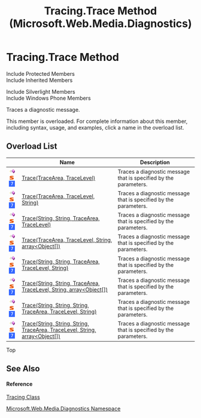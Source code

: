 ﻿---
title: Tracing.Trace Method  (Microsoft.Web.Media.Diagnostics)
TOCTitle: Trace Method
ms:assetid: Overload:Microsoft.Web.Media.Diagnostics.Tracing.Trace
ms:mtpsurl: https://msdn.microsoft.com/en-us/library/microsoft.web.media.diagnostics.tracing.trace(v=VS.95)
ms:contentKeyID: 46307713
ms.date: 05/31/2012
mtps_version: v=VS.95
f1_keywords:
- Microsoft.Web.Media.Diagnostics.Tracing.Trace
dev_langs:
- CSharp
- JScript
- VB
- FSharp
---

# Tracing.Trace Method

Include Protected Members  
Include Inherited Members  

Include Silverlight Members  
Include Windows Phone Members  

Traces a diagnostic message.

This member is overloaded. For complete information about this member, including syntax, usage, and examples, click a name in the overload list.

## Overload List

<table>
<thead>
<tr class="header">
<th> </th>
<th>Name</th>
<th>Description</th>
</tr>
</thead>
<tbody>
<tr class="odd">
<td><img src="images/Dd565996.pubmethod(en-us,VS.90).gif" title="Public method" alt="Public method" /> <img src="images/Dd565979.static(en-us,VS.90).gif" title="Static member" alt="Static member" /> <img src="images/Ee532579.slMobile(VS.95).gif" title="Supported by Windows Phone" alt="Supported by Windows Phone" /></td>
<td><a href="tracing-trace-method-tracearea-tracelevel-microsoft-web-media-diagnostics_1.md">Trace(TraceArea, TraceLevel)</a></td>
<td>Traces a diagnostic message that is specified by the parameters.</td>
</tr>
<tr class="even">
<td><img src="images/Dd565996.pubmethod(en-us,VS.90).gif" title="Public method" alt="Public method" /> <img src="images/Dd565979.static(en-us,VS.90).gif" title="Static member" alt="Static member" /> <img src="images/Ee532579.slMobile(VS.95).gif" title="Supported by Windows Phone" alt="Supported by Windows Phone" /></td>
<td><a href="tracing-trace-method-tracearea-tracelevel-string-microsoft-web-media-diagnostics_1.md">Trace(TraceArea, TraceLevel, String)</a></td>
<td>Traces a diagnostic message that is specified by the parameters.</td>
</tr>
<tr class="odd">
<td><img src="images/Dd565996.pubmethod(en-us,VS.90).gif" title="Public method" alt="Public method" /> <img src="images/Dd565979.static(en-us,VS.90).gif" title="Static member" alt="Static member" /> <img src="images/Ee532579.slMobile(VS.95).gif" title="Supported by Windows Phone" alt="Supported by Windows Phone" /></td>
<td><a href="tracing-trace-method-string-string-tracearea-tracelevel-microsoft-web-media-diagnostics_1.md">Trace(String, String, TraceArea, TraceLevel)</a></td>
<td>Traces a diagnostic message that is specified by the parameters.</td>
</tr>
<tr class="even">
<td><img src="images/Dd565996.pubmethod(en-us,VS.90).gif" title="Public method" alt="Public method" /> <img src="images/Dd565979.static(en-us,VS.90).gif" title="Static member" alt="Static member" /> <img src="images/Ee532579.slMobile(VS.95).gif" title="Supported by Windows Phone" alt="Supported by Windows Phone" /></td>
<td><a href="tracing-trace-method-tracearea-tracelevel-string-object%5B%5D-microsoft-web-media-diagnostics_1.md">Trace(TraceArea, TraceLevel, String, array&lt;Object[])</a></td>
<td>Traces a diagnostic message that is specified by the parameters.</td>
</tr>
<tr class="odd">
<td><img src="images/Dd565996.pubmethod(en-us,VS.90).gif" title="Public method" alt="Public method" /> <img src="images/Dd565979.static(en-us,VS.90).gif" title="Static member" alt="Static member" /> <img src="images/Ee532579.slMobile(VS.95).gif" title="Supported by Windows Phone" alt="Supported by Windows Phone" /></td>
<td><a href="tracing-trace-method-string-string-tracearea-tracelevel-string-microsoft-web-media-diagnostics_1.md">Trace(String, String, TraceArea, TraceLevel, String)</a></td>
<td>Traces a diagnostic message that is specified by the parameters.</td>
</tr>
<tr class="even">
<td><img src="images/Dd565996.pubmethod(en-us,VS.90).gif" title="Public method" alt="Public method" /> <img src="images/Dd565979.static(en-us,VS.90).gif" title="Static member" alt="Static member" /> <img src="images/Ee532579.slMobile(VS.95).gif" title="Supported by Windows Phone" alt="Supported by Windows Phone" /></td>
<td><a href="tracing-trace-method-string-string-tracearea-tracelevel-string-object%5B%5D-microsoft-web-media-diagnostics_1.md">Trace(String, String, TraceArea, TraceLevel, String, array&lt;Object[])</a></td>
<td>Traces a diagnostic message that is specified by the parameters.</td>
</tr>
<tr class="odd">
<td><img src="images/Dd565996.pubmethod(en-us,VS.90).gif" title="Public method" alt="Public method" /> <img src="images/Dd565979.static(en-us,VS.90).gif" title="Static member" alt="Static member" /> <img src="images/Ee532579.slMobile(VS.95).gif" title="Supported by Windows Phone" alt="Supported by Windows Phone" /></td>
<td><a href="tracing-trace-method-string-string-string-tracearea-tracelevel-string-microsoft-web-media-diagnostics_1.md">Trace(String, String, String, TraceArea, TraceLevel, String)</a></td>
<td>Traces a diagnostic message that is specified by the parameters.</td>
</tr>
<tr class="even">
<td><img src="images/Dd565996.pubmethod(en-us,VS.90).gif" title="Public method" alt="Public method" /> <img src="images/Dd565979.static(en-us,VS.90).gif" title="Static member" alt="Static member" /> <img src="images/Ee532579.slMobile(VS.95).gif" title="Supported by Windows Phone" alt="Supported by Windows Phone" /></td>
<td><a href="tracing-trace-method-string-string-string-tracearea-tracelevel-string-object%5B%5D-microsoft-web-media-diagnostics_1.md">Trace(String, String, String, TraceArea, TraceLevel, String, array&lt;Object[])</a></td>
<td>Traces a diagnostic message that is specified by the parameters.</td>
</tr>
</tbody>
</table>


Top

## See Also

#### Reference

[Tracing Class](tracing-class-microsoft-web-media-diagnostics_1.md)

[Microsoft.Web.Media.Diagnostics Namespace](microsoft-web-media-diagnostics-namespace_1.md)

